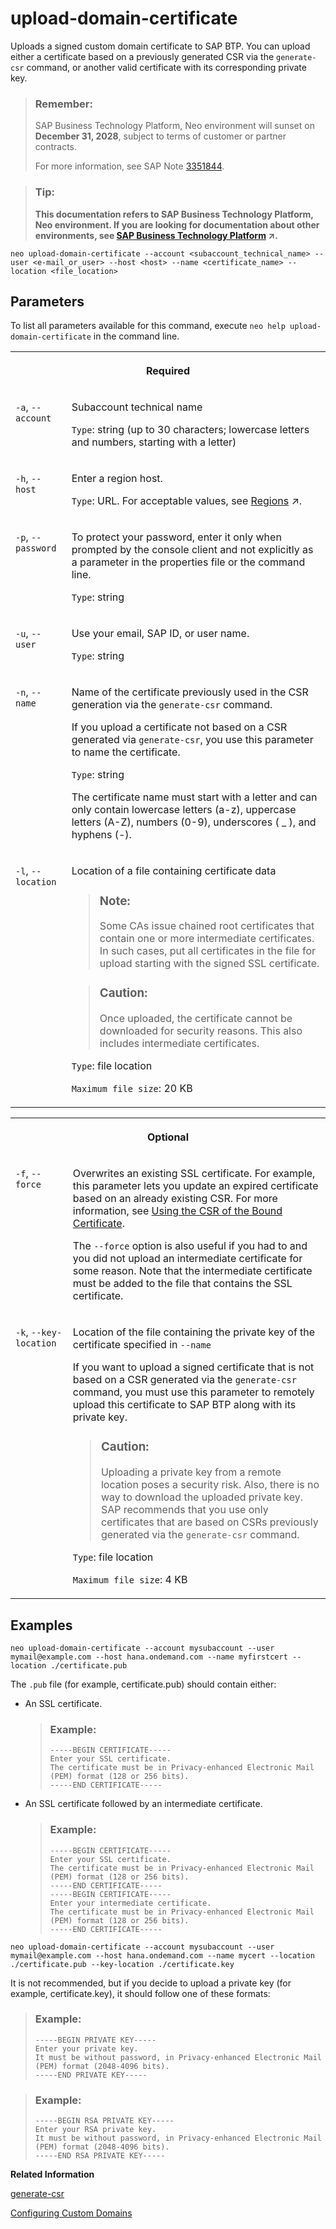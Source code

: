 <!-- loiobb54abf8453b437c848ece7269cbe28f -->

# upload-domain-certificate

Uploads a signed custom domain certificate to SAP BTP. You can upload either a certificate based on a previously generated CSR via the `generate-csr` command, or another valid certificate with its corresponding private key.



> ### Remember:  
> SAP Business Technology Platform, Neo environment will sunset on **December 31, 2028**, subject to terms of customer or partner contracts.
> 
> For more information, see SAP Note [3351844](https://launchpad.support.sap.com/#/notes/3351844).

> ### Tip:  
> **This documentation refers to SAP Business Technology Platform, Neo environment. If you are looking for documentation about other environments, see [SAP Business Technology Platform](https://help.sap.com/viewer/65de2977205c403bbc107264b8eccf4b/Cloud/en-US/6a2c1ab5a31b4ed9a2ce17a5329e1dd8.html "SAP Business Technology Platform (SAP BTP) is an integrated offering comprised of four technology portfolios: database and data management, application development and integration, analytics, and intelligent technologies. The platform offers users the ability to turn data into business value, compose end-to-end business processes, and build and extend SAP applications quickly.") :arrow_upper_right:.**



```
neo upload-domain-certificate --account <subaccount_technical_name> --user <e-mail_or_user> --host <host> --name <certificate_name> --location <file_location>
```



## Parameters



To list all parameters available for this command, execute `neo help upload-domain-certificate` in the command line.


<table>
<tr>
<th valign="top" colspan="2">

Required



</th>
</tr>
<tr>
<td valign="top">

`-a`, `--account`



</td>
<td valign="top">

Subaccount technical name

`Type`: string \(up to 30 characters; lowercase letters and numbers, starting with a letter\)



</td>
</tr>
<tr>
<td valign="top">

`-h`, `--host`



</td>
<td valign="top">

Enter a region host.

`Type`: URL. For acceptable values, see [Regions](https://help.sap.com/viewer/65de2977205c403bbc107264b8eccf4b/Cloud/en-US/350356d1dc314d3199dca15bd2ab9b0e.html "You can deploy applications in different regions. Each region represents a geographical location (for example, Europe, US East) where applications, data, or services are hosted.") :arrow_upper_right:.



</td>
</tr>
<tr>
<td valign="top">

`-p`, `--password`



</td>
<td valign="top">

To protect your password, enter it only when prompted by the console client and not explicitly as a parameter in the properties file or the command line.

`Type`: string



</td>
</tr>
<tr>
<td valign="top">

`-u`, `--user`



</td>
<td valign="top">

Use your email, SAP ID, or user name.

`Type`: string



</td>
</tr>
<tr>
<td valign="top">

`-n`, `--name`



</td>
<td valign="top">

Name of the certificate previously used in the CSR generation via the `generate-csr` command.

If you upload a certificate not based on a CSR generated via `generate-csr`, you use this parameter to name the certificate.

`Type`: string

The certificate name must start with a letter and can only contain lowercase letters \(a-z\), uppercase letters \(A-Z\), numbers \(0-9\), underscores \( \_ \), and hyphens \(-\).



</td>
</tr>
<tr>
<td valign="top">

`-l`, `--location`



</td>
<td valign="top">

Location of a file containing certificate data

> ### Note:  
> Some CAs issue chained root certificates that contain one or more intermediate certificates. In such cases, put all certificates in the file for upload starting with the signed SSL certificate.

> ### Caution:  
> Once uploaded, the certificate cannot be downloaded for security reasons. This also includes intermediate certificates.

`Type`: file location

`Maximum file size`: 20 KB



</td>
</tr>
</table>


<table>
<tr>
<th valign="top" colspan="2">

Optional



</th>
</tr>
<tr>
<td valign="top">

`-f`, `--force`



</td>
<td valign="top">

Overwrites an existing SSL certificate. For example, this parameter lets you update an expired certificate based on an already existing CSR. For more information, see [Using the CSR of the Bound Certificate](update-an-expired-certificate-11da7c3.md#loiof16731619a134670ac99915b2049d8d5).

The `--force` option is also useful if you had to and you did not upload an intermediate certificate for some reason. Note that the intermediate certificate must be added to the file that contains the SSL certificate.



</td>
</tr>
<tr>
<td valign="top">

`-k`, `--key-location`



</td>
<td valign="top">

Location of the file containing the private key of the certificate specified in `--name`

If you want to upload a signed certificate that is not based on a CSR generated via the `generate-csr` command, you must use this parameter to remotely upload this certificate to SAP BTP along with its private key.

> ### Caution:  
> Uploading a private key from a remote location poses a security risk. Also, there is no way to download the uploaded private key. SAP recommends that you use only certificates that are based on CSRs previously generated via the `generate-csr` command.

`Type`: file location

`Maximum file size`: 4 KB



</td>
</tr>
</table>



## Examples

```
neo upload-domain-certificate --account mysubaccount --user mymail@example.com --host hana.ondemand.com --name myfirstcert --location ./certificate.pub
```

The `.pub` file \(for example, certificate.pub\) should contain either:

-   An SSL certificate.

    > ### Example:  
    > ```
    > -----BEGIN CERTIFICATE-----
    > Enter your SSL certificate.
    > The certificate must be in Privacy-enhanced Electronic Mail (PEM) format (128 or 256 bits).
    > -----END CERTIFICATE----- 
    > 
    > ```

-   An SSL certificate followed by an intermediate certificate.

    > ### Example:  
    > ```
    > -----BEGIN CERTIFICATE-----
    > Enter your SSL certificate. 
    > The certificate must be in Privacy-enhanced Electronic Mail (PEM) format (128 or 256 bits).
    > -----END CERTIFICATE----- 
    > -----BEGIN CERTIFICATE-----
    > Enter your intermediate certificate.
    > The certificate must be in Privacy-enhanced Electronic Mail (PEM) format (128 or 256 bits).
    > -----END CERTIFICATE----- 
    > ```


```
neo upload-domain-certificate --account mysubaccount --user mymail@example.com --host hana.ondemand.com --name mycert --location ./certificate.pub --key-location ./certificate.key
```

It is not recommended, but if you decide to upload a private key \(for example, certificate.key\), it should follow one of these formats:

> ### Example:  
> ```
> -----BEGIN PRIVATE KEY-----
> Enter your private key.
> It must be without password, in Privacy-enhanced Electronic Mail (PEM) format (2048-4096 bits).
> -----END PRIVATE KEY-----
> ```

> ### Example:  
> ```
> -----BEGIN RSA PRIVATE KEY-----
> Enter your RSA private key.
> It must be without password, in Privacy-enhanced Electronic Mail (PEM) format (2048-4096 bits).
> -----END RSA PRIVATE KEY-----
> ```

**Related Information**  


[generate-csr](generate-csr-f02258d.md "Generates and returns a certificate signing request (CSR).")

[Configuring Custom Domains](configuring-custom-domains-77cf0e6.md#loio77cf0e6cd32e496c9cc8eeac4bedde94 "To make sure that your domain is trusted and all application data is protected, you need to first set up secure SSL communication. The next step will then be to make your application accessible via the custom domain and route traffic to it.")

